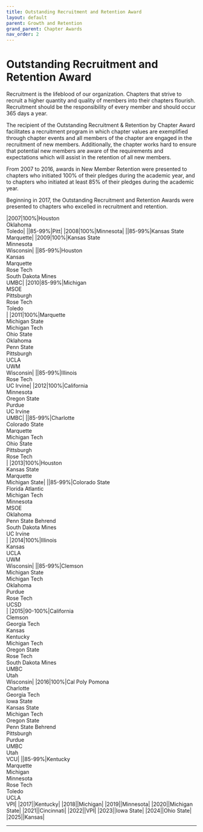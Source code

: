 ```yaml
---
title: Outstanding Recruitment and Retention Award
layout: default
parent: Growth and Retention
grand_parent: Chapter Awards
nav_order: 2
---
```

# Outstanding Recruitment and Retention Award

Recruitment is the lifeblood of our organization. Chapters that strive to recruit a higher quantity and quality of members into their chapters flourish. Recruitment should be the responsibility of every member and should occur 365 days a year.

The recipient of the Outstanding Recruitment & Retention by Chapter Award facilitates a recruitment program in which chapter values are exemplified through chapter events and all members of the chapter are engaged in the recruitment of new members. Additionally, the chapter works hard to ensure that potential new members are aware of the requirements and expectations which will assist in the retention of all new members.

From 2007 to 2016, awards in New Member Retention were presented to chapters who initiated 100% of their pledges during the academic year, and to chapters who initiated at least 85% of their pledges during the academic year.

Beginning in 2017, the Outstanding Recruitment and Retention Awards were presented to chapters who excelled in recruitment and retention.

|2007|100%|Houston<br>Oklahoma<br>Toledo|
||85-99%|Pitt|
|2008|100%|Minnesota|
||85-99%|Kansas State<br>Marquette|
|2009|100%|Kansas State<br>Minnesota<br>Wisconsin|
||85-99%|Houston<br>Kansas<br>Marquette<br>Rose Tech<br>South Dakota Mines<br>UMBC|
|2010|85-99%|Michigan<br>	    MSOE<br>		Pittsburgh<br>		Rose Tech<br>		Toledo<br>|
|2011|100%|Marquette<br>Michigan State<br>Michigan Tech<br>Ohio State<br>Oklahoma<br>Penn State<br>Pittsburgh<br>UCLA<br>UWM<br>Wisconsin|
||85-99%|Illinois<br>Rose Tech<br>UC Irvine|
|2012|100%|California<br>Minnesota<br>Oregon State<br>Purdue<br>UC Irvine<br>UMBC|
||85-99%|Charlotte<br>Colorado State<br>Marquette<br>Michigan Tech<br>Ohio State<br>Pittsburgh<br>Rose Tech<br>|
|2013|100%|Houston<br>Kansas State<br>Marquette<br>Michigan State|
||85-99%|Colorado State<br>Florida Atlantic<br>Michigan Tech<br>Minnesota<br>MSOE<br>Oklahoma<br>Penn State Behrend<br>South Dakota Mines<br>UC Irvine<br>|
|2014|100%|Illinois<br>Kansas<br>UCLA<br>UWM<br>Wisconsin|
||85-99%|Clemson<br>Michigan State<br>Michigan Tech<br>Oklahoma<br>Purdue<br>Rose Tech<br>UCSD<br>|
|2015|90-100%|California<br>Clemson<br>Georgia Tech<br>Kansas<br>Kentucky<br>Michigan Tech<br>Oregon State<br>Rose Tech<br>South Dakota Mines<br>UMBC<br>Utah<br>Wisconsin|
|2016|100%|Cal Poly Pomona<br>Charlotte<br>Georgia Tech<br>Iowa State<br>Kansas State<br>Michigan Tech<br>Oregon State<br>Penn State Behrend<br>Pittsburgh<br>Purdue<br>UMBC<br>Utah<br>VCU|
||85-99%|Kentucky<br>Marquette<br>Michigan<br>Minnesota<br>Rose Tech<br>Toledo<br>UCLA<br>VPI|
|2017||Kentucky|
|2018||Michigan|
|2019||Minnesota|
|2020||Michigan State|
|2021||Cincinnati|
|2022||VPI|
|2023||Iowa State|
|2024||Ohio State|
|2025||Kansas|

----